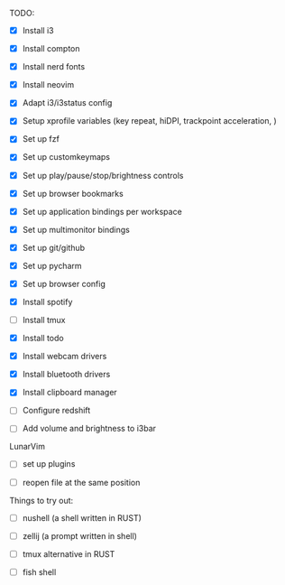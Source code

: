 TODO:

- [x] Install i3
- [x] Install compton
- [x] Install nerd fonts
- [x] Install neovim
- [x] Adapt i3/i3status config
- [x] Setup xprofile variables (key repeat, hiDPI, trackpoint acceleration, )
- [x] Set up fzf
- [x] Set up customkeymaps
- [x] Set up play/pause/stop/brightness controls
- [x] Set up browser bookmarks
- [x] Set up application bindings per workspace
- [x] Set up multimonitor bindings
- [x] Set up git/github
- [x] Set up pycharm
- [x] Set up browser config
- [x] Install spotify
- [ ] Install tmux
- [x] Install todo
- [x] Install webcam drivers
- [x] Install bluetooth drivers
- [x] Install clipboard manager
- [ ] Configure redshift
- [ ] Add volume and brightness to i3bar


LunarVim
- [ ] set up plugins
- [ ] reopen file at the same position


Things to try out:
- [ ] nushell (a shell written in RUST)
- [ ] zellij (a prompt written in shell)
- [ ] tmux alternative in RUST
- [ ] fish shell

